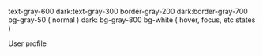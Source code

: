 text-gray-600 dark:text-gray-300
border-gray-200 dark:border-gray-700
bg-gray-50 ( normal ) dark: bg-gray-800
bg-white ( hover, focus, etc states )

User profile